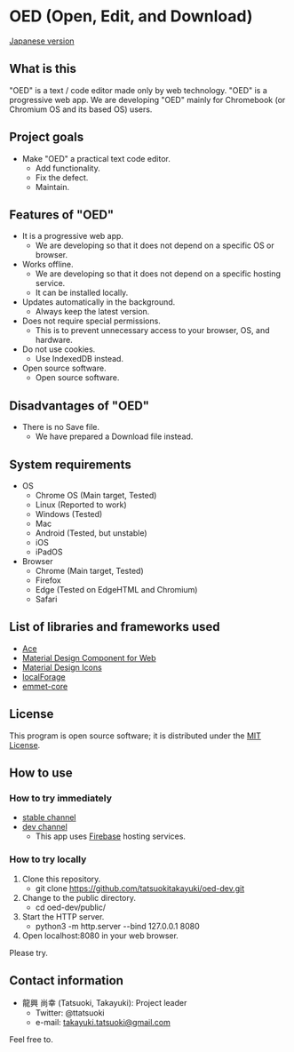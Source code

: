 # OED (Open, Edit, and Download)

[Japanese version](https://github.com/tatsuokitakayuki/oed-dev/blob/master/README-JP.md)

## What is this

"OED" is a text / code editor made only by web technology.
"OED" is a progressive web app.
We are developing "OED" mainly for Chromebook (or Chromium OS and its based OS) users.

## Project goals

- Make "OED" a practical text code editor.
    - Add functionality.
    - Fix the defect.
    - Maintain.

## Features of "OED"

- It is a progressive web app.
    - We are developing so that it does not depend on a specific OS or browser.
- Works offline.
    - We are developing so that it does not depend on a specific hosting service.
    - It can be installed locally.
- Updates automatically in the background.
    - Always keep the latest version.
- Does not require special permissions.
    - This is to prevent unnecessary access to your browser, OS, and hardware.
- Do not use cookies.
    - Use IndexedDB instead.
- Open source software.
    - Open source software.

## Disadvantages of "OED"

- There is no Save file.
    - We have prepared a Download file instead.

## System requirements

- OS
    - Chrome OS (Main target, Tested)
    - Linux (Reported to work)
    - Windows (Tested)
    - Mac
    - Android (Tested, but unstable)
    - iOS
    - iPadOS
- Browser
    - Chrome (Main target, Tested)
    - Firefox
    - Edge (Tested on EdgeHTML and Chromium)
    - Safari

## List of libraries and frameworks used

* [Ace](https://ace.c9.io/)
* [Material Design Component for Web](https://material.io/develop/web/)
* [Material Design Icons](https://google.github.io/material-design-icons/)
* [localForage](https://localforage.github.io/localForage/)
* [emmet-core](https://github.com/cloud9ide/emmet-core)

## License

This program is open source software; it is distributed under the [MIT License](https://github.com/tatsuokitakayuki/oed-dev/blob/master/LICENSE).

## How to use

### How to try immediately

- [stable channel](https://oed-stable.web.app/)
- [dev channel](https://oed-dev.web.app/)
    - This app uses [Firebase](https://firebase.google.com/) hosting services.

### How to try locally

1. Clone this repository.
    - git clone https://github.com/tatsuokitakayuki/oed-dev.git
2. Change to the public directory.
    - cd oed-dev/public/
3. Start the HTTP server.
    - python3 -m http.server --bind 127.0.0.1 8080
4. Open localhost:8080 in your web browser.

Please try.

## Contact information

* 龍興 尚幸 (Tatsuoki, Takayuki): Project leader
    - Twitter: @ttatsuoki
    - e-mail: takayuki.tatsuoki@gmail.com

Feel free to.
